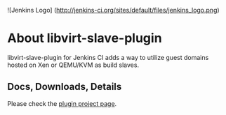 ![Jenkins Logo] (http://jenkins-ci.org/sites/default/files/jenkins_logo.png)

About libvirt-slave-plugin
=====
libvirt-slave-plugin for Jenkins CI adds a way to utilize guest domains hosted on Xen or QEMU/KVM as build slaves. 

Docs, Downloads, Details
-----
Please check the [plugin project page].

[ButlerImage]: http://jenkins-ci.org/sites/default/files/jenkins_logo.png
[plugin project page]: https://wiki.jenkins-ci.org/display/JENKINS/Libvirt+Slaves+Plugin
